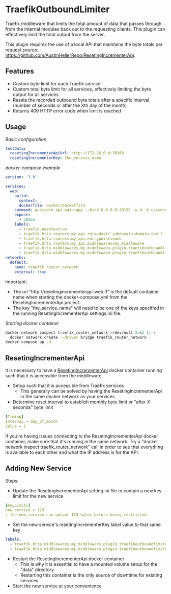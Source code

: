 # TraefikOutboundLimiter
Traefik middleware that limits the total amount of data that passes through from the internal modules back out to the requesting clients. This plugin can effectively limit the total output from the server.

This plugin requires the use of a local API that maintains the byte totals per request source: https://github.com/AustinHellerRepo/ResetingIncrementerApi.

## Features

- Custom byte limit for each Traefik service
- Custom total byte limit for all services, effectively limiting the byte output for all services
- Resets the recorded outbound byte totals after a specific interval (number of seconds or after the Xth day of the month)
- Returns 409 HTTP error code when limit is reached

## Usage

_Basic configuration_
```yml
testData:
  resetingIncrementerApiUrl: http://172.26.0.4:38160
  resetingIncrementerKey: the_service_name
```

_docker-compose example_
```yml
version: '3.8'

services:
  web:
    build:
      context: .
      dockerfile: docker/Dockerfile
    command: gunicorn api.main:app --bind 0.0.0.0:38155 -w 4 -k uvicorn.workers.UvicornWorker
    expose:
      - 38155
    labels:
      - traefik.enable=true
      - traefik.http.routers.my_api.rule=Host(`subdomain.domain.com`)
      - traefik.http.routers.my_api.entrypoints=web
      - traefik.http.routers.my_api.middlewares=my_middleware
      - traefik.http.middlewares.my_middleware.plugin.traefikoutboundlimiter.resetingIncrementerApiUrl=http://resetingincrementerapi-web-1:38160
      - traefik.http.middlewares.my_middleware.plugin.traefikoutboundlimiter.resetingIncrementerKey=the_service_name
networks:
  default:
    name: traefik_router_network
    external: true
```
Important:
- The url "http://resetingincrementerapi-web-1" is the default container name when starting the docker-compose.yml from the ResetingIncrementerApi project.
- The key "the_service_name" will need to be one of the keys specified in the running ResetingIncrementerApi settings.ini file.

_Starting docker container_
```sh
docker network inspect traefik_router_network >/dev/null 2>&1 || \
  docker network create --driver bridge traefik_router_network
docker-compose up -d
```

## ResetingIncrementerApi

It is necessary to have a [ResetingIncrementerApi](https://github.com/AustinHellerRepo/ResetingIncrementerApi) docker container running such that it is accessible from the middleware.

- Setup such that it is accessible from Traefik services
  - This generally can be solved by having the ResetingIncrementerApi in the same docker network as your services
- Determine reset interval to establish monthly byte limit or "after X seconds" byte limit
```yml
[Timing]
Interval = day_of_month
Value = 1
```

If you're having issues connecting to the ResetingIncrementerApi docker container, make sure that it's running in the same network. Try a "docker network inspect traefik_router_network" call in order to see that everything is available to each other and what the IP address is for the API.

## Adding New Service
Steps:
- Update the ResetingIncrementerApi setting.ini file to contain a new key limit for the new service
```yml
[KeyLimits]
new_service = 123
; the new_service can output 123 bytes before being restricted
```
- Set the new service's resetingIncrementerKey label value to that same key
```yml
labels:
  - traefik.http.middlewares.my_middleware.plugin.traefikoutboundlimiter.resetingIncrementerApiUrl=http://resetingincrementerapi-web-1:38160
  - traefik.http.middlewares.my_middleware.plugin.traefikoutboundlimiter.resetingIncrementerKey=new_service
```
- Restart the ResetingIncrementerApi docker container
  - This is why it is essential to have a mounted volume setup for the "data" directory
  - Restarting this container is the only source of downtime for existing services
- Start the new service at your convenience
